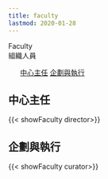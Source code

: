 ```yaml
---
title: faculty
lastmod: 2020-01-28
---
```


<div class="page-faculty container-fluid">
    <div class="page-title">
        <div class="line"></div>
        <div class="page-title-text">
            <div class="en">Faculty</div>
            <div class="ch">組織人員</div>
        </div>
    </div>


<ul class="tab">
    <a href="#block1">中心主任</a>
    <a href="#block2">企劃與執行</a>
</ul>

<div id="block1">

## 中心主任

{{< showFaculty director>}}

</div>

<div id="block2">

## 企劃與執行

{{< showFaculty curator>}}

</div>

</div>